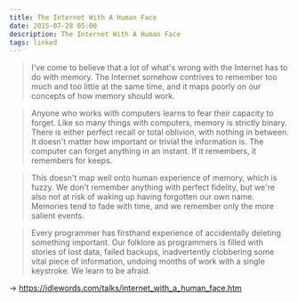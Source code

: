 ```yaml
---
title: The Internet With A Human Face
date: 2015-07-28 05:00
description: The Internet With A Human Face
tags: linked
---
```


> I've come to believe that a lot of what's wrong with the Internet has to do with memory. The Internet somehow contrives to remember too much and too little at the same time, and it maps poorly on our concepts of how memory should work.

> Anyone who works with computers learns to fear their capacity to forget. Like so many things with computers, memory is strictly binary. There is either perfect recall or total oblivion, with nothing in between. It doesn't matter how important or trivial the information is. The computer can forget anything in an instant. If it remembers, it remembers for keeps.

> This doesn't map well onto human experience of memory, which is fuzzy. We don't remember anything with perfect fidelity, but we're also not at risk of waking up having forgotten our own name. Memories tend to fade with time, and we remember only the more salient events.

> Every programmer has firsthand experience of accidentally deleting something important. Our folklore as programmers is filled with stories of lost data, failed backups, inadvertently clobbering some vital piece of information, undoing months of work with a single keystroke. We learn to be afraid.

→ https://idlewords.com/talks/internet_with_a_human_face.htm

